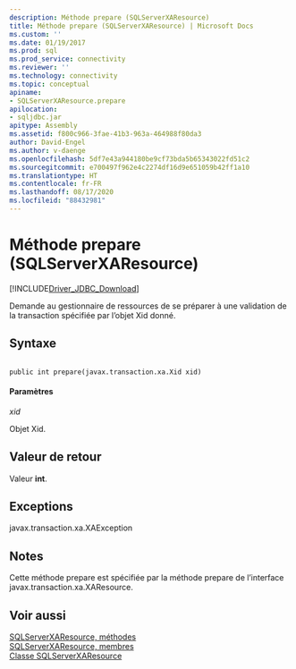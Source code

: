 ```yaml
---
description: Méthode prepare (SQLServerXAResource)
title: Méthode prepare (SQLServerXAResource) | Microsoft Docs
ms.custom: ''
ms.date: 01/19/2017
ms.prod: sql
ms.prod_service: connectivity
ms.reviewer: ''
ms.technology: connectivity
ms.topic: conceptual
apiname:
- SQLServerXAResource.prepare
apilocation:
- sqljdbc.jar
apitype: Assembly
ms.assetid: f800c966-3fae-41b3-963a-464988f80da3
author: David-Engel
ms.author: v-daenge
ms.openlocfilehash: 5df7e43a944180be9cf73bda5b65343022fd51c2
ms.sourcegitcommit: e700497f962e4c2274df16d9e651059b42ff1a10
ms.translationtype: HT
ms.contentlocale: fr-FR
ms.lasthandoff: 08/17/2020
ms.locfileid: "88432981"
---
```

# <a name="prepare-method-sqlserverxaresource"></a>Méthode prepare (SQLServerXAResource)
[!INCLUDE[Driver_JDBC_Download](../../../includes/driver_jdbc_download.md)]

  Demande au gestionnaire de ressources de se préparer à une validation de la transaction spécifiée par l’objet Xid donné.  
  
## <a name="syntax"></a>Syntaxe  
  
```  
  
public int prepare(javax.transaction.xa.Xid xid)  
```  
  
#### <a name="parameters"></a>Paramètres  
 *xid*  
  
 Objet Xid.  
  
## <a name="return-value"></a>Valeur de retour  
 Valeur **int**.  
  
## <a name="exceptions"></a>Exceptions  
 javax.transaction.xa.XAException  
  
## <a name="remarks"></a>Notes  
 Cette méthode prepare est spécifiée par la méthode prepare de l’interface javax.transaction.xa.XAResource.  
  
## <a name="see-also"></a>Voir aussi  
 [SQLServerXAResource, méthodes](../../../connect/jdbc/reference/sqlserverxaresource-methods.md)   
 [SQLServerXAResource, membres](../../../connect/jdbc/reference/sqlserverxaresource-members.md)   
 [Classe SQLServerXAResource](../../../connect/jdbc/reference/sqlserverxaresource-class.md)  
  
  
